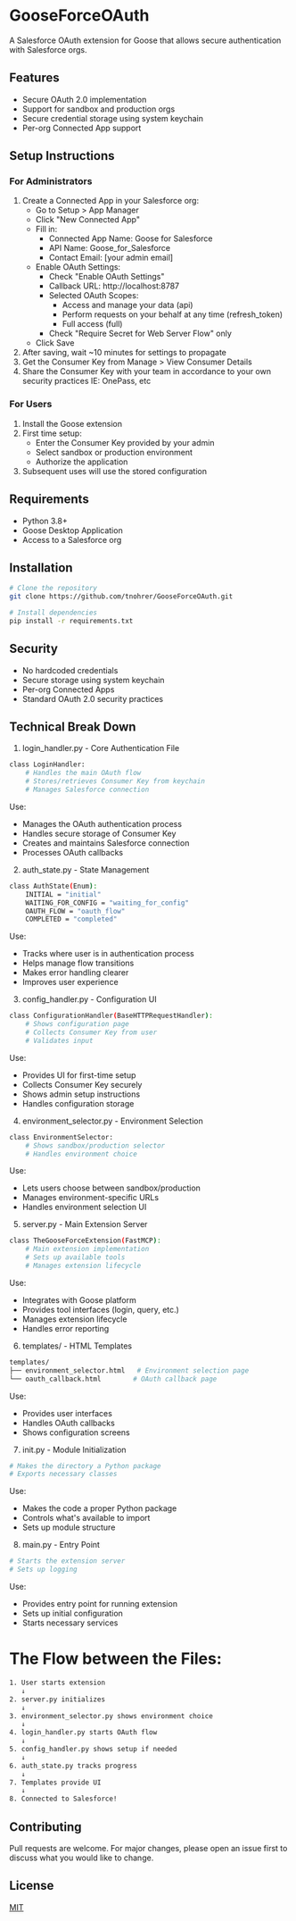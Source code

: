 # GooseForceOAuth

A Salesforce OAuth extension for Goose that allows secure authentication with Salesforce orgs.

## Features
- Secure OAuth 2.0 implementation
- Support for sandbox and production orgs
- Secure credential storage using system keychain
- Per-org Connected App support

## Setup Instructions

### For Administrators
1. Create a Connected App in your Salesforce org:
   - Go to Setup > App Manager
   - Click "New Connected App"
   - Fill in:
     - Connected App Name: Goose for Salesforce
     - API Name: Goose_for_Salesforce
     - Contact Email: [your admin email]
   - Enable OAuth Settings:
     - Check "Enable OAuth Settings"
     - Callback URL: http://localhost:8787
     - Selected OAuth Scopes:
       - Access and manage your data (api)
       - Perform requests on your behalf at any time (refresh_token)
       - Full access (full)
     - Check "Require Secret for Web Server Flow" only
   - Click Save
2. After saving, wait ~10 minutes for settings to propagate
3. Get the Consumer Key from Manage > View Consumer Details
4. Share the Consumer Key with your team in accordance to your own security practices IE: OnePass, etc

### For Users
1. Install the Goose extension
2. First time setup:
   - Enter the Consumer Key provided by your admin
   - Select sandbox or production environment
   - Authorize the application
3. Subsequent uses will use the stored configuration

## Requirements
- Python 3.8+
- Goose Desktop Application
- Access to a Salesforce org

## Installation
```bash
# Clone the repository
git clone https://github.com/tnohrer/GooseForceOAuth.git

# Install dependencies
pip install -r requirements.txt
```

## Security
- No hardcoded credentials
- Secure storage using system keychain
- Per-org Connected Apps
- Standard OAuth 2.0 security practices


## Technical Break Down
1. login_handler.py - Core Authentication File
```bash
class LoginHandler:
    # Handles the main OAuth flow
    # Stores/retrieves Consumer Key from keychain
    # Manages Salesforce connection
```
Use:
- Manages the OAuth authentication process
- Handles secure storage of Consumer Key
- Creates and maintains Salesforce connection
- Processes OAuth callbacks

2. auth_state.py - State Management
```bash
class AuthState(Enum):
    INITIAL = "initial"
    WAITING_FOR_CONFIG = "waiting_for_config"
    OAUTH_FLOW = "oauth_flow"
    COMPLETED = "completed"
```
Use:
- Tracks where user is in authentication process
- Helps manage flow transitions
- Makes error handling clearer
- Improves user experience

3. config_handler.py - Configuration UI
```bash
class ConfigurationHandler(BaseHTTPRequestHandler):
    # Shows configuration page
    # Collects Consumer Key from user
    # Validates input
```
Use:
- Provides UI for first-time setup
- Collects Consumer Key securely
- Shows admin setup instructions
- Handles configuration storage

4. environment_selector.py - Environment Selection
```bash
class EnvironmentSelector:
    # Shows sandbox/production selector
    # Handles environment choice
```
Use:
- Lets users choose between sandbox/production
- Manages environment-specific URLs
- Handles environment selection UI

5. server.py - Main Extension Server
```bash
class TheGooseForceExtension(FastMCP):
    # Main extension implementation
    # Sets up available tools
    # Manages extension lifecycle
```
Use:
- Integrates with Goose platform
- Provides tool interfaces (login, query, etc.)
- Manages extension lifecycle
- Handles error reporting

6. templates/ - HTML Templates
```bash
templates/
├── environment_selector.html   # Environment selection page
└── oauth_callback.html        # OAuth callback page
```
Use:
- Provides user interfaces
- Handles OAuth callbacks
- Shows configuration screens

7. init.py - Module Initialization
```bash
# Makes the directory a Python package
# Exports necessary classes
```
Use:
- Makes the code a proper Python package
- Controls what's available to import
- Sets up module structure

8. main.py - Entry Point
```bash
# Starts the extension server
# Sets up logging
```
Use:
- Provides entry point for running extension
- Sets up initial configuration
- Starts necessary services

# The Flow between the Files:
```bash
1. User starts extension
   ↓
2. server.py initializes
   ↓
3. environment_selector.py shows environment choice
   ↓
4. login_handler.py starts OAuth flow
   ↓
5. config_handler.py shows setup if needed
   ↓
6. auth_state.py tracks progress
   ↓
7. Templates provide UI
   ↓
8. Connected to Salesforce!
```

## Contributing
Pull requests are welcome. For major changes, please open an issue first to discuss what you would like to change.

## License
[MIT](https://choosealicense.com/licenses/mit/)
